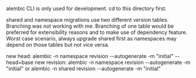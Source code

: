 alembic CLI is only used for development. cd to this directory first.

shared and namespace migrations use two different version tables. Branching was not working with me.
Branching of one table would be preferred for extensibility reasons and to make use of dependency feature.
Worst case scenario, always upgrade shared first as namespaces may depend on those tables but not vice versa.

new head:
alembic -n namespace revision --autogenerate -m "initial" --head=base
new revision:
alembic -n namespace revision --autogenerate -m "initial"
or
alembic -n shared revision --autogenerate -m "initial"